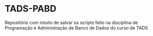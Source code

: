 # TADS-PABD
Repositório com intuito de salvar os scripts feito na disciplina de Programação e Administração de Banco de Dados do curso de TADS
